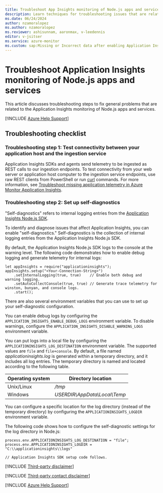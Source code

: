```yaml
---
title: Troubleshoot App Insights monitoring of Node.js apps and services
description: Learn techniques for troubleshooting issues that are related to the Application Insights monitoring of Node.js applications and services.
ms.date: 06/24/2024
author: nzamoralopez
ms.author: nzamoralopez
ms.reviewer: ashisunnam, aaronmax, v-leedennis
editor: v-jsitser
ms.service: azure-monitor
ms.custom: sap:Missing or Incorrect data after enabling Application Insights in Azure Portal
---
```

# Troubleshoot Application Insights monitoring of Node.js apps and services

This article discusses troubleshooting steps to fix general problems that are related to the Application Insights monitoring of Node.js apps and services.

[!INCLUDE [Azure Help Support](../../../../includes/azure/application-insights-sdk-support.md)]

## Troubleshooting checklist

### Troubleshooting step 1: Test connectivity between your application host and the ingestion service

Application Insights SDKs and agents send telemetry to be ingested as REST calls to our ingestion endpoints. To test connectivity from your web server or application host computer to the ingestion service endpoints, use raw REST clients from PowerShell or run [curl](https://curl.se) commands. For more information, see [Troubleshoot missing application telemetry in Azure Monitor Application Insights](../investigate-missing-telemetry.md).

### Troubleshooting step 2: Set up self-diagnostics

"Self-diagnostics" refers to internal logging entries from the [Application Insights Node.js SDK](/azure/azure-monitor/app/nodejs).

To identify and diagnose issues that affect Application Insights, you can enable "self-diagnostics." Self-diagnostics is the collection of internal logging entries from the Application Insights Node.js SDK.

By default, the Application Insights Node.js SDK logs to the console at the warning level. The following code demonstrates how to enable debug logging and generate telemetry for internal logs:

```nodejs
let appInsights = require("applicationinsights");
appInsights.setup("<Your-Connection-String>")
    .setInternalLogging(true, true)    // Enable both debug and warning logging.
    .setAutoCollectConsole(true, true) // Generate trace telemetry for winston, bunyan, and console logs.
    .start();
```

There are also several environment variables that you can use to set up your self-diagnostic configuration.

You can enable debug logs by configuring the `APPLICATION_INSIGHTS_ENABLE_DEBUG_LOGS` environment variable. To disable warnings, configure the `APPLICATION_INSIGHTS_DISABLE_WARNING_LOGS` environment variable.

You can put logs into a local file by configuring the `APPLICATIONINSIGHTS_LOG_DESTINATION` environment variable. The supported values are `file` and `file+console`. By default, a file named *applicationinsights.log* is generated within a temporary directory, and it includes all log entries. The temporary directory is named and located according to the following table.

| Operating system | Directory location              |
|------------------|---------------------------------|
| Unix/Linux       | */tmp*                          |
| Windows          | *USERDIR\\AppData\\Local\\Temp* |

You can configure a specific location for the log directory (instead of the temporary directory) by configuring the `APPLICATIONINSIGHTS_LOGDIR` environment variable.

The following code shows how to configure the self-diagnostic settings for the log directory in Node.js:

```nodejs
process.env.APPLICATIONINSIGHTS_LOG_DESTINATION = "file";
process.env.APPLICATIONINSIGHTS_LOGDIR = "C:\\applicationinsights\\logs"

// Application Insights SDK setup code follows.
```

[!INCLUDE [Third-party disclaimer](../../../../includes/third-party-disclaimer.md)]

[!INCLUDE [Third-party contact disclaimer](../../../../includes/third-party-contact-disclaimer.md)]

[!INCLUDE [Azure Help Support](../../../../includes/azure-help-support.md)]
